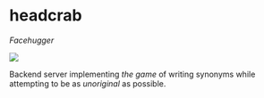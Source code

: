 # headcrab

_Facehugger_

![](https://screenshots.gamebanana.com/img/ss/wips/5fb0da3c73555.jpg)

Backend server implementing _the game_ of writing synonyms while attempting to be as _unoriginal_ as possible.

